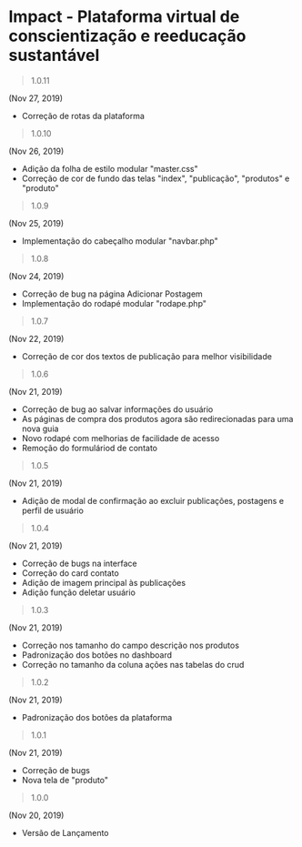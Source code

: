 # Impact - Plataforma virtual de conscientização e reeducação sustantável

> 1.0.11

(Nov 27, 2019)

- Correção de rotas da plataforma

> 1.0.10

(Nov 26, 2019)

- Adição da folha de estilo modular "master.css"
- Correção de cor de fundo das telas "index", "publicação", "produtos" e "produto"

> 1.0.9

(Nov 25, 2019)

- Implementação do cabeçalho modular "navbar.php"

> 1.0.8

(Nov 24, 2019)

- Correção de bug na página Adicionar Postagem
- Implementação do rodapé modular "rodape.php"

> 1.0.7

(Nov 22, 2019)

- Correção de cor dos textos de publicação para melhor visibilidade

> 1.0.6

(Nov 21, 2019)

- Correção de bug ao salvar informações do usuário
- As páginas de compra dos produtos agora são redirecionadas para uma nova guia
- Novo rodapé com melhorias de facilidade de acesso
- Remoção do formuláriod de contato

> 1.0.5

(Nov 21, 2019)

- Adição de modal de confirmação ao excluir publicações, postagens e perfil de usuário

> 1.0.4

(Nov 21, 2019)

- Correção de bugs na interface
- Correção do card contato
- Adição de imagem principal às publicações
- Adição função deletar usuário

> 1.0.3

(Nov 21, 2019)

- Correção nos tamanho do campo descrição nos produtos
- Padronização dos botões no dashboard
- Correção no tamanho da coluna ações nas tabelas do crud

> 1.0.2

(Nov 21, 2019)

- Padronização dos botões da plataforma

> 1.0.1

(Nov 21, 2019)

- Correção de bugs
- Nova tela de "produto"

> 1.0.0

(Nov 20, 2019)

- Versão de Lançamento